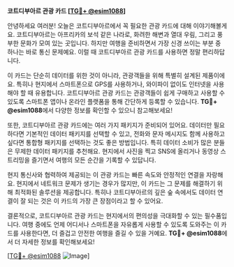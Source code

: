 **코트디부아르 관광 카드 [[TG💪+ @esim1088](https://t.me/s/esim1088)]**

안녕하세요 여러분! 오늘은 코트디부아르에서 꼭 필요한 관광 카드에 대해 이야기해볼게요. 코트디부아르는 아프리카의 보석 같은 나라로, 화려한 해변과 열대 우림, 그리고 풍부한 문화가 모여 있는 곳입니다. 하지만 여행을 준비하면서 가장 신경 쓰이는 부분 중 하나는 바로 통신 문제예요. 이럴 때 코트디부아르 관광 카드를 사용하면 정말 편리하답니다.

이 카드는 단순히 데이터를 위한 것이 아니라, 관광객들을 위해 특별히 설계된 제품이에요. 특히나 현지에서 스마트폰으로 GPS를 사용하거나, 와이파이 없이도 인터넷을 사용해야 할 때 유용합니다. 코트디부아르 관광 카드는 관광객들이 쉽게 구매하고 사용할 수 있도록 스마트폰 앱이나 온라인 플랫폼을 통해 간단하게 등록할 수 있습니다. **TG💪+ @esim1088**에서 다양한 정보를 확인할 수 있으니 참고해보세요!

또한, 코트디부아르 관광 카드에는 여러 가지 패키지가 준비되어 있어요. 데이터만 필요하다면 기본적인 데이터 패키지를 선택할 수 있고, 전화와 문자 메시지도 함께 사용하고 싶다면 통합형 패키지를 선택하는 것도 좋은 방법입니다. 특히 데이터 소비가 많은 분들은 무제한 데이터 패키지를 추천해요. 현지에서 사진을 찍고 SNS에 올리거나 동영상 스트리밍을 즐기면서 여행의 모든 순간을 기록할 수 있답니다.

현지 통신사와 협력하여 제공되는 이 관광 카드는 빠른 속도와 안정적인 연결을 자랑해요. 현지에서 네트워크 문제가 생기는 경우가 많지만, 이 카드는 그 문제를 해결하기 위해 최적화된 솔루션을 제공합니다. 특히나 코트디부아르의 깊은 숲 속에서도 데이터 연결이 잘 되는 것은 이 카드의 가장 큰 장점이라고 할 수 있어요.

결론적으로, 코트디부아르 관광 카드는 현지에서의 편의성을 극대화할 수 있는 필수품입니다. 여행 중에도 언제 어디서나 스마트폰을 자유롭게 사용할 수 있도록 도와주는 이 카드를 사용한다면, 더 즐겁고 안전한 여행을 즐길 수 있을 거예요. **TG💪+ @esim1088**에서 더 자세한 정보를 확인해보세요!

[[TG💪+ @esim1088](https://t.me/s/esim1088) ![Image](https://i.postimg.cc/Y0z9fWf4/image.png)]
